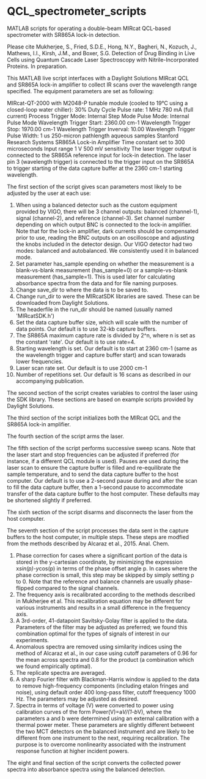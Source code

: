    # QCL_spectrometer_scripts
MATLAB scripts for operating a double-beam MIRcat QCL-based spectrometer with SR865A lock-in detection.

Please cite Mukherjee, S., Fried, S.D.E., Hong, N.Y., Bagheri, N., Kozuch, J., Mathews, I.I., Kirsh, J.M., and Boxer, S.G. Detection of Drug Binding in Live Cells using Quantum Cascade Laser Spectroscopy with Nitrile-Incorporated Proteins. In preparation.

This MATLAB live script interfaces with a Daylight Solutions MIRcat QCL and SR865A lock-in amplifier to collect IR scans over the wavelength range specified. The equipment parameters are set as following:

MIRcat-QT-2000 with M2048-P tunable module (cooled to 19°C using a closed-loop water chiller):
  30% Duty Cycle
  Pulse rate: 1 MHz
  780 mA (full current)
  Process Trigger Mode: Internal Step Mode
  Pulse Mode: Internal Pulse Mode
  Wavelength Trigger Start: 2360.00 cm-1
  Wavelength Trigger Stop: 1970.00 cm-1
  Wavelength Trigger Inverval: 10.00
  Wavelength Trigger Pulse Width: 1 us
250-micron pathlength aqueous samples
Stanford Research Systems SR865A Lock-in Amplifier
  Time constant set to 300 microseconds
  Input range 1 V
  500 mV sensitivity
The laser trigger output is connected to the SR865A reference input for lock-in detection.
The laser pin 3 (wavelength trigger) is connected to the trigger input on the SR865A to trigger starting of the data capture buffer at the 2360 cm-1 starting wavelength.

The first section of the script gives scan parameters most likely to be adjusted by the user at each use: 
1. When using a balanced detector such as the custom equipment provided by VIGO, there will be 3 channel outputs: balanced (channel-1), signal (channel-2), and reference (channel-3). Set channel number depending on which output BNC is connected to the lock-in amplifier. Note that for the lock-in amplifier, dark currents should be compensated prior to use, reading the BNC outputs on an oscilloscope and adjusting the knobs included in the detector design. Our VIGO detector had two modes: balanced and autobalanced. We consistently used it in balanced mode.
2. Set parameter has_sample epending on whether the measurement is a blank-vs-blank measurement (has_sample=0) or a sample-vs-blank measurement (has_sample=1). This is used later for calculating absorbance spectra from the data and for file naming purposes.
3. Change save_dir to where the data is to be saved to.
4. Change run_dir to were the MIRcatSDK libraries are saved. These can be downloaded from Daylight Solutions.
5. The headerfile in the run_dir should be named (usually named 'MIRcatSDK.h')
6. Set the data capture buffer size, which will scale with the number of data points. Our default is to use 32-kb capture buffers.
7. The SR865A maximum capture rate is divided by 2^n, where n is set as the constant 'rate'. Our default is to use rate=4.
8. Starting wavelength is set. Our default is to start at 2360 cm-1 (same as the wavelength trigger and capture buffer start) and scan towarads lower frequencies.
9. Laser scan rate set. Our default is to use 2000 cm-1
10. Number of repetitions set. Our default is 16 scans as described in our accompanying publication.

The second section of the script creates variables to control the laser using the SDK library. These sections are based on example scripts provided by Daylight Solutions.

The third section of the script initializes both the MIRcat QCL and the SR865A lock-in amplifier.

The fourth section of the script arms the laser.

The fifth section of the script performs successive sweep scans. Note that the laser start and stop frequencies can be adjusted if preferred (for instance, if a different QCL module is used). Pauses are used during the laser scan to ensure the capture buffer is filled and re-equilibrate the sample temperature, and to send the data capture buffer to the host computer. Our default is to use a 2-second pause during and after the scan to fill the data capture buffer, then a 1-second pause to accommodate transfer of the data capture buffer to the host computer. These defaults may be shortened slightly if preferred.

The sixth section of the script disarms and disconnects the laser from the host computer.

The seventh section of the script processes the data sent in the capture buffers to the host computer, in multiple steps. These steps are modfied from the methods described by Alcaraz et al., 2015. Anal. Chem.
1. Phase correction for cases where a significant portion of the data is stored in the y-cartesian coordinate, by minimizing the expression x*sin(p)-y*cos(p) in terms of the phase offset angle p. In cases where the phase correction is small, this step may be skipped by simply setting p to 0. Note that the reference and balance channels are usually phase-flipped compared to the signal channels.
2. The frequency axis is recalibrated according to the methods described in Mukherjee et al. This recalibration equation may be different for various instruments and results in a small difference in the frequency axis.
3. A 3rd-order, 41-datapoint Savitsky-Golay filter is applied to the data. Parameters of the filter may be adjusted as preferred; we found this combination optimal for the types of signals of interest in our experiments.
4. Anomalous spectra are removed using similarity indices using the method of Alcaraz et al., in our case using cutoff parameters of 0.96 for the mean across spectra and 0.8 for the product (a combination which we found empirically optimal).
5. The replicate spectra are averaged.
6. A sharp Fourier filter with Blackman-Harris window is applied to the data to remove high-frequency components (including etalon fringes and noise), using default order 400 long-pass filter, cutoff freequency 1000 Hz. The parameters may be adjusted as desired.
7. Spectra in terms of voltage (V) were converted to power using calibration curves of the form Power(V)=a*V/(1-b*V), where the parameters a and b were determined using an external calibration with a thermal power meter. These parameters are slightly different betweent the two MCT detectors on the balanced instrument and are likely to be different from one instrument to the next, requiring recalibration. The purpose is to overcome nonlinearity associated with the instrument response function at higher incident powers.

The eight and final section of the script converts the collected power spectra into absorbance spectra using the balanced detection.
